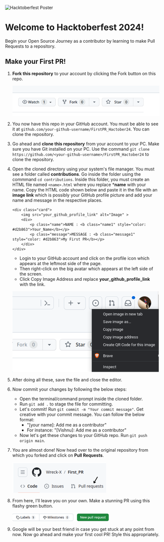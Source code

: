 ![Hacktoberfest Poster](./assets/poster.png)

# Welcome to Hacktoberfest 2024!

Begin your Open Source Journey as a contributor by learning to make Pull Requests to a repository. 

## Make your First PR!

1. **Fork this repository** to your account by clicking the Fork button on this repo.

   ![Fork this repository](./assets/fork.png)

2. You now have this repo in your GitHub account. You must be able to see it at `github.com/your-github-username/FirstPR_Hactober24`. You can clone the repository.

3. Go ahead and **clone this repository** from your account to your PC. Make sure you have Git installed on your PC. Use the command `git clone https://github.com/<your-github-username>/FirstPR_Hactober24` to clone the repository.

4. Open the cloned directory using your system's file manager. You must see a folder called **contributions**. Go inside the folder using the commmand ```cd contributions```. Inside this folder, you must create an HTML file named ```<name>.html``` where you replace ***name** with your name. Copy the HTML code shown below and paste it in the file with an **image link** which is possibly your GitHub profile picture and add your name and message in the respective places.

   ```
   <div class="card">
       <img src="your_github_profile_link" alt="Image" >
       <div>
           <p class="name">NAME : <b class="name1" style="color: #d2b863">Your_Name</b></p>
           <p class="message">MESSAGE : <b class="message1" style="color: #d2b863">My First PR</b></p>
       </div>
   </div>
   ```

   - Login to your GitHub account and click on the profile icon which appears at the leftmost side of the page.
   - Then right-click on the big avatar which appears at the left side of the screen.
   - Click Copy Image Address and replace **your_github_profile_link** with the link.

   ![Profile Picture](./assets/profile_pic.png)

5. After doing all these, save the file and close the editor.

6. Now commit your changes by following the below steps:

   - Open the terminal/command prompt inside the cloned folder.
   - Run `git add .` to stage the file for committing.
   - Let's commit! Run `git commit -m "Your commit message"`. Get creative with your commit message. You can follow the below format:
     - "[your name]: Add me as a contributor"
     - For instance: "[Vishnu]: Add me as a contributor"
   - Now let's get these changes to your GitHub repo. Run `git push origin main`.

7. You are almost done! Now head over to the original repository from which you forked and click on **Pull Requests**.

   ![Pull Requests](./assets/PR2.png)

8. From here, I'll leave you on your own. Make a stunning PR using this flashy green button.

   ![Make a Pull Request](./assets/PR1.png)

9. Google will be your best friend in case you get stuck at any point from now. Now go ahead and make your first cool PR! Style this appropriately.